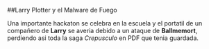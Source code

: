 ##Larry Plotter y el Malware de Fuego

Una importante hackaton se celebra en la escuela y el portatil de un compañero de  **Larry**
se averia debido a un ataque de **Ballmemort**, perdiendo asi toda la saga *Crepusculo*
en PDF que tenia guardada.
